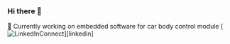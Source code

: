 ### Hi there 👋
🔭 Currently working on embedded software for car body control module
[![LinkedInConnect](https://img.shields.io/badge/%20-Connect-black?color=14171A&labelColor=212121&logo=linkedin&logoColor=ffcc80)][linkedin]
<!--
**leduMaster/leduMaster** is a ✨ _special_ ✨ repository because its `README.md` (this file) appears on your GitHub profile.
[linkedin]: https://www.linkedin.com/in/nikolic-dusan/

